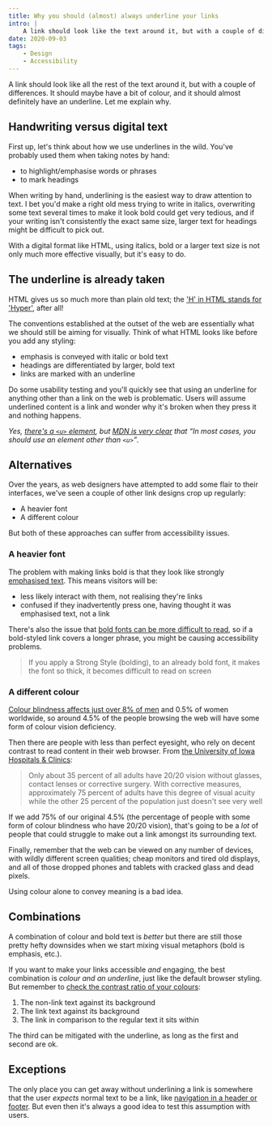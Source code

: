 ```yaml
---
title: Why you should (almost) always underline your links
intro: |
    A link should look like the text around it, but with a couple of differences: maybe a bit of colour and (almost) always an underline.
date: 2020-09-03
tags:
    - Design
    - Accessibility
---
```


A link should look like all the rest of the text around it, but with a couple of differences. It should maybe have a bit of colour, and it should almost definitely have an underline. Let me explain why.


## Handwriting versus digital text

First up, let's think about how we use underlines in the wild. You've probably used them when taking notes by hand:

- to highlight/emphasise words or phrases
- to mark headings

When writing by hand, underlining is the easiest way to draw attention to text. I bet you'd make a right old mess trying to write in italics, overwriting some text several times to make it look bold could get very tedious, and if your writing isn't consistently the exact same size, larger text for headings might be difficult to pick out.

With a digital format like HTML, using italics, bold or a larger text size is not only much more effective visually, but it's easy to do.


## The underline is already taken

HTML gives us so much more than plain old text; the ['H' in HTML stands for 'Hyper'](https://www.w3.org/WhatIs.html), after all!

The conventions established at the outset of the web are essentially what we should still be aiming for visually. Think of what HTML looks like before you add any styling:

- emphasis is conveyed with italic or bold text
- headings are differentiated by larger, bold text
- links are marked with an underline

Do some usability testing and you'll quickly see that using an underline for anything other than a link on the web is problematic. Users will assume underlined content is a link and wonder why it's broken when they press it and nothing happens.

<i>Yes, [there's a `<u>` element](https://html.spec.whatwg.org/multipage/text-level-semantics.html#the-u-element), but [MDN is very clear](https://developer.mozilla.org/en-US/docs/Web/HTML/Element/u#Other_elements_to_consider_using) that <q cite="https://developer.mozilla.org/en-US/docs/Web/HTML/Element/u#Other_elements_to_consider_using">In most cases, you should use an element other than `<u>`</q>.</i>


## Alternatives

Over the years, as web designers have attempted to add some flair to their interfaces, we've seen a couple of other link designs crop up regularly:

- A heavier font
- A different colour

But both of these approaches can suffer from accessibility issues.

### A heavier font

The problem with making links bold is that they look like strongly [emphasised text](/blog/whats-emphasis-and-whats-not). This means visitors will be:

- less likely interact with them, not realising they're links
- confused if they inadvertently press one, having thought it was emphasised text, not a link

There's also the issue that [bold fonts can be more difficult to read](https://pressbooks.ulib.csuohio.edu/accessibility/chapter/chapter-2-4-formatting-font-for-readability/), so if a bold-styled link covers a longer phrase, you might be causing accessibility problems.

> If you apply a Strong Style (bolding), to an already bold font, it makes the font so thick, it becomes difficult to read on screen

### A different colour

[Colour blindness affects just over 8% of men](https://www.colourblindawareness.org/colour-blindness/) and 0.5% of women worldwide, so around 4.5% of the people browsing the web will have some form of colour vision deficiency.

Then there are people with less than perfect eyesight, who rely on decent contrast to read content in their web browser. From [the University of Iowa Hospitals &amp; Clinics](https://uihc.org/health-topics/what-2020-vision):

> Only about 35 percent of all adults have 20/20 vision without glasses, contact lenses or corrective surgery. With corrective measures, approximately 75 percent of adults have this degree of visual acuity while the other 25 percent of the population just doesn't see very well

If we add 75% of our original 4.5% (the percentage of people with some form of colour blindness who have 20/20 vision), that's going to be a *lot* of people that could struggle to make out a link amongst its surrounding text.

Finally, remember that the web can be viewed on any number of devices, with wildly different screen qualities; cheap monitors and tired old displays, and all of those dropped phones and tablets with cracked glass and dead pixels.

Using colour alone to convey meaning is a bad idea.


## Combinations

A combination of colour and bold text is *better* but there are still those pretty hefty downsides when we start mixing visual metaphors (bold is emphasis, etc.).

If you want to make your links accessible *and* engaging, the best combination is *colour and an underline*, just like the default browser styling. But remember to [check the contrast ratio of your colours](https://webaim.org/resources/linkcontrastchecker/):

1. The non-link text against its background
2. The link text against its background
3. The link in comparison to the regular text it sits within

The third can be mitigated with the underline, as long as the first and second are ok.


## Exceptions

The only place you can get away without underlining a link is somewhere that the user *expects* normal text to be a link, like [navigation in a header or footer](https://design-system.service.gov.uk/styles/typography/#links-without-underlines). But even then it's always a good idea to test this assumption with users.
